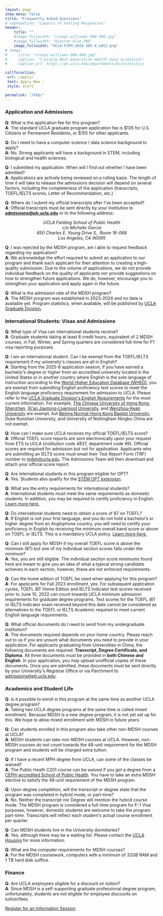 ```yaml
---
layout: page
show_meta: false
title: "Frequently Asked Questions"
# subheadline: "Layouts of Feeling Responsive"
header:
    title: ""
    #image_fullwidth: "crespi-williams-900-400.jpg"
    #image_fullwidth: "biostat-blue.PNG"
    image_fullwidth: "UCLA-FSPH-2024-385-4_edt2.png"
# image: 
#     title: "crespi-williams-900-400.jpg"
#     caption: "Training Next-Generation Health Data Scientists"
#     caption_url: https://ph.ucla.edu/departments/biostatistics

callforaction:
 url: /apply/
 text: Apply Now ›
 style: alert

permalink: "/FAQ/"
---
```


### Application and Admissions

**Q**: What is the application fee for this program?\
**A**: The standard UCLA graduate program application fee is $135 for U.S. Citizens or Permanent Residents, or $155 for other applicants.

**Q**: Do I need to have a computer science / data science background to apply?\
**A**: No.  Strong applicants will have a background in STEM, including biological and health sciences. 

**Q**: I submitted my application.  When will I find out whether I have been admitted?\
**A**: Applications are actively being reviewed on a rolling basis. The length of time it will take to release the admissions decision will depend on several factors, including the completeness of the application (transcripts, TOEFL/IELTS scores, Letter of Recommendation, etc.)  

**Q**: Where do I submit my official transcripts after I've been accepted?\
**A**: Official transcripts must be sent directly by your institution to **admissions@ph.ucla.edu** or to the following address:\
*<center>UCLA Fielding School of Public Health</center>*
*<center>c/o Michelle Garcia</center>*
*<center>650 Charles E. Young Drive S., Room 16-068</center>*
*<center>Los Angeles, CA 90095</center>*

**Q**: I was rejected by the MDSH program, am I able to request feedback regarding my application?\
**A**: We acknowledge the effort required to submit an application to our program and thank each applicant for their attention to creating a high-quality submission. Due to the volume of applications, we do not provide individual feedback on the quality of applicants nor provide suggestions on how to strengthen future applications. We do, however, encourage you to strengthen your application and apply again in the future.

**Q**: What is the admission rate of the MDSH program?\
**A**: The MDSH program was established in 2023-2024 and no data is available yet. Program statistics, when available, will be published by [UCLA Graduate Division](https://grad.ucla.edu/programs/school-of-public-health/biostatistics-department/data-science-in-health/).

### International Students: Visas and Admissions

**Q**: What type of Visa can international students receive? \
**A**: Graduate students taking at least 8 credit hours, equivalent of 2 MDSH courses, in Fall, Winter, and Spring quarters are considered full-time for F1 visa reporting purposes. 

**Q**: I am an international student. Can I be exempt from the TOEFL/IELTS requirement if my university's classes are all in English?\
**A**: Starting from the 2025-6 application season, if you have earned a bachelor’s degree or higher from an accredited university located in the United States or in another country where English is the sole language of instruction according to the [World Higher Education Database (WHED)](https://whed.net/home.php), you are exempt from submitting English proficiency test scores to meet the English language proficiency requirement for admission to UCLA. Please refer to the [UCLA Graduate Division's English Requirements](https://grad.ucla.edu/admissions/english-requirements/) for the most current information. For example, [The Chinese University of Hong Kong, Shenzhen](https://www.whed.net/institutions/IAU-026638), [Xi'an Jiaotong-Liverpool University](https://www.whed.net/institutions/IAU-021593), and [Wenzhou-Kean University](https://www.whed.net/institutions/IAU-026588) are exempt, but [Beijing Normal-Hong Kong Baptist University](https://www.whed.net/institutions/IAU-026636), Duke Kunshan University, and University of Nottingham Ningbo China are not exempt.

**Q**: How can I make sure UCLA receives my official TOEFL/IELTS score?\
**A**: Official TOEFL score reports are sent electronically upon your request from ETS to UCLA (institution code 4837, department code 99). Official scores are required for admission but not for application. Applicants who are submitting an IELTS score must email their Test Report Form (TRF) number to mdsh@ucla.edu. The Admissions Team will then download and attach your official score report.

**Q**: Are international students in this program eligible for OPT?\
**A**: Yes.  Students also qualify for the [STEM OPT extension](https://www.uscis.gov/working-in-the-united-states/students-and-exchange-visitors/optional-practical-training-extension-for-stem-students-stem-opt).

**Q**: What are the entry requirements for international students?\
**A**: International students must meet the same requirements as domestic students.  In addition, you may be required to certify proficiency in English. [Learn more here.](https://grad.ucla.edu/admissions/english-requirements/#:~:text=Minimum%20IELTS%20%26%20TOEFL%20Scores&text=Your%20TOEFL%20score%20on%20the,as%20noted%20in%20Departmental%20Information.)

**Q**: Do international students need to obtain a score of 87 on TOEFL?\
**A**: If English is not your first language, and you do not hold a bachelor’s or higher degree from an Anglophone country, you will need to certify your proficiency in English by receiving the minimum overall band score or above on TOEFL or IELTS. This is a mandatory UCLA policy. [Learn more here.](https://grad.ucla.edu/admissions/english-requirements/#:~:text=Minimum%20IELTS%20%26%20TOEFL%20Scores&text=Your%20TOEFL%20score%20on%20the,as%20noted%20in%20Departmental%20Information.)

**Q**: Can I still apply for MDSH if my overall TOEFL score is above the minimum (87) but one of my individual section scores falls under the minimum?\
**A**: Yes, you are still eligible. The individual section score minimums found here are meant to give you an idea of what a typical strong candidate achieves in each section, however, these are not enforced requirements.

**Q**: Can the home edition of TOEFL be used when applying for this program?\
**A**: For applicants for Fall 2023 enrollment, yes.  For subsequent application cycles, TOEFL iBT Home Edition and IELTS Indicator test scores received prior to June 10, 2022 can count towards UCLA minimum admission requirements for graduate degree programs. Test scores for the TOEFL iBT or IELTS Indicator exam received beyond this date cannot be considered as alternatives to the TOEFL or IELTS Academic required to meet current English language requirements.

**Q**: What official documents do I need to send from my undergraduate institution?\
**A**: The documents required depends on your home country.  Please reach out to us if you are unsure what documents you need to provide in your application. For applicants graduating from Universities in China, the following documents are required: **Transcript, Degree Certificate, and Diploma**.  All three documents must be provided in **both Chinese and English**.  In your application, you may upload unofficial copies of these documents.  Once you are admitted, these documents must be sent directly by your University's Registrar Office or via Parchment to <admissions@ph.ucla.edu>.

### Academics and Student Life

**Q**: Is it possible to enroll in this program at the same time as another UCLA degree program?\
**A**: Taking two UCLA degree programs at the same time is called mixed enrollment. Because MDSH is a new degree program, it is not yet set up for this. We hope to allow mixed enrollment with MDSH in future years.  

**Q**: Can students enrolled in this program also take other non-MDSH courses at UCLA?\
**A**: MDSH students can take non-MDSH courses at UCLA. However, non-MDSH courses do not count towards the 48-unit requirement for the MDSH program and students will be charged extra tuition. 

**Q**: If I have a recent MPH degree from UCLA, can some of the classes be waived?\
**A**: The Public Heath C201 course can be waived if you got a degree from a [CEPH-accredited School of Public Health](https://ceph.org/about/org-info/who-we-accredit/accredited/). You have to take an extra MDSH elective to satisfy the 48-unit requirement of the MDSH program.  

**Q**: Upon degree completion, will the transcript or degree state that the program was completed in hybrid mode, or part-time?\
**A**: No.  Neither the transcript nor Degree will mention the hybrid course mode.  The MDSH program is considered a full-time program for F-1 Visa purposes, however, domestic students are welcome to take the program part-time. Transcripts will reflect each student's actual course enrollment per quarter. 

**Q**: Can MDSH students live in the University dormitories?\
**A**: Yes, although there may be a waiting list. Please contact the [UCLA Housing](https://portal.housing.ucla.edu/) for more information. 

**Q**: What are the computer requirements for MDSH courses?\
**A**: For the MDSH coursework, computers with a minimum of 32GB RAM and 1 TB hard disk suffice.

### Finance 

**Q**: Are UCLA employees eligible for a discount on tuition?\
**A**: Since MDSH is a self-supporting graduate professional degree program, unfortunately, students are not eligible for employee discounts on tuition/fees. 


<div class="row t60 b60">
        <div class="small-12 text-center columns">
            <a class="button large radius info" href="https://ucla.zoom.us/meeting/register/tJIuc-mtqj0qG91cHwVA2wEnn3WDwxVEio-p">Register for an Information Session</a>
        </div><!-- /.small-12.columns -->
</div><!-- /.row -->



